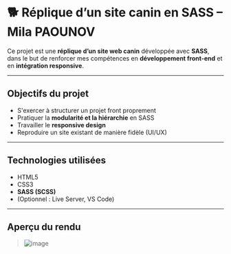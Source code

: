# 🐕 Réplique d’un site canin en SASS – Mila PAOUNOV

Ce projet est une **réplique d’un site web canin** développée avec **SASS**, dans le but de renforcer mes compétences en **développement front-end** et en **intégration responsive**.

---

## Objectifs du projet

- S'exercer à structurer un projet front proprement
- Pratiquer la **modularité et la hiérarchie** en SASS
- Travailler le **responsive design**
- Reproduire un site existant de manière fidèle (UI/UX)

---

## Technologies utilisées

- HTML5
- CSS3
- **SASS (SCSS)**
- (Optionnel : Live Server, VS Code)

---

## Aperçu du rendu

> ![image](https://github.com/user-attachments/assets/46956857-e6fc-47f7-9af4-b87517a0149c)
